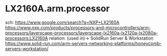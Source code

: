 # LX2160A.arm.processor
sch: https://www.google.com/search?q=NXP+LX2160A https://www.nxp.com/products/processors-and-microcontrollers/arm-processors/layerscape-processors/layerscape-lx2160a-lx2120a-lx2080a-processors:LX2160A relation: (used in)-> SolidRun Server &amp; Workstation https://www.solid-run.com/arm-servers-networking-platforms/honeycomb-servers-workstation/
